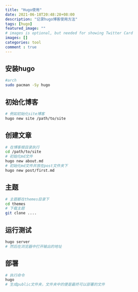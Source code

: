 ```yaml
---
title: "Hugo使用"
date: 2021-06-18T20:48:28+08:00
description: "记录hugo博客使用方法"
tags: [hugo]
featured_image: ""
# images is optional, but needed for showing Twitter Card
images: []
categories: tool 
comment : true
---
```


## 安装hugo

```zsh
#arch
sudo pacman -Sy hugo
```

## 初始化博客

```zsh
# 例如初始化site博客
hugo new site /path/to/site
```

## 创建文章

```zsh
# 在博客根目录执行
cd /path/to/site
# 初始化md文件
hugo new about.md
# 初始化md文件并放在post文件夹下
hugo new post/first.md
```

## 主题

```zsh
# 主题都在themes目录下
cd themes
# 下载主题
git clone ....
```

## 运行测试

```zsh
hugo server
# 然后在浏览器中打开输出的地址
```

## 部署

```zsh
# 执行命令
hugo
# 生成public文件夹，文件夹中的便是最终可以部署的文件
```


